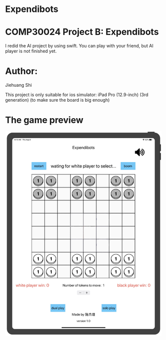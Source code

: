 # Expendibots

COMP30024 Project B: Expendibots
===
I redid the AI project by using swift. You can play with your friend, but AI player is not finished yet.

Author: 
===
Jiehuang Shi

This project is only suitable for ios simulator: iPad Pro (12.9-inch) (3rd generation)
(to make sure the board is big enough)

The game preview
===
![image](https://github.com/SelamatPagi61/Expendibots/blob/master/Images/1596658940461.jpg)

